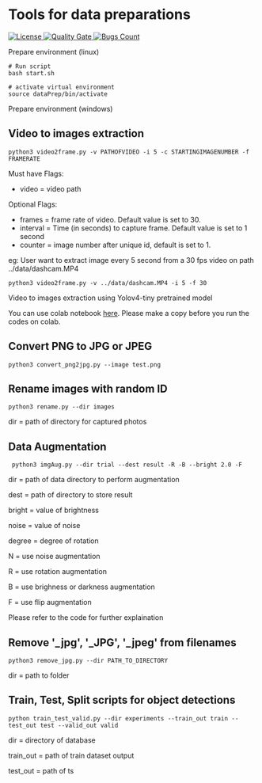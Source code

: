 # Tools for data preparations

<p align="left">
    <a href="https://github.com/CertifaiAI/dataset-preparation/blob/main/LICENSE">
        <img alt="License" src="https://img.shields.io/github/license/CertifaiAI/dataset-preparation">
    </a>
    <a href="https://sonarcloud.io/dashboard?id=CertifaiAI_dataset-preparation">
        <img alt="Quality Gate" src="https://sonarcloud.io/api/project_badges/measure?project=CertifaiAI_dataset-preparation&metric=alert_status">
    </a>
    <a href="https://sonarcloud.io/dashboard?id=CertifaiAI_dataset-preparation">
        <img alt="Bugs Count" src="https://sonarcloud.io/api/project_badges/measure?project=CertifaiAI_dataset-preparation&metric=bugs">
    </a>
 </p>

Prepare environment (linux)
```
# Run script
bash start.sh

# activate virtual environment
source dataPrep/bin/activate
```
Prepare environment (windows)


## Video to images extraction 
```  
python3 video2frame.py -v PATHOFVIDEO -i 5 -c STARTINGIMAGENUMBER -f FRAMERATE
``` 

Must have Flags:
- video     = video path

Optional Flags:
- frames    = frame rate of video. Default value is set to 30.
- interval  = Time (in seconds) to capture frame. Default value is set to 1 second
- counter   = image number after unique id, default is set to 1.

eg:
User want to extract image every 5 second from a 30 fps video on path ../data/dashcam.MP4
```  
python3 video2frame.py -v ../data/dashcam.MP4 -i 5 -f 30 
``` 
Video to images extraction using Yolov4-tiny pretrained model 

You can use colab notebook [here](https://colab.research.google.com/drive/1auYpS0jC4KJuV7rdnrpkJApJm0vDk7mb?usp=sharing).
Please make a copy before you run the codes on colab.


## Convert PNG to JPG or JPEG
```
python3 convert_png2jpg.py --image test.png 
```

## Rename images with random ID
```
python3 rename.py --dir images
```
dir = path of directory for captured photos

## Data Augmentation
```
 python3 imgAug.py --dir trial --dest result -R -B --bright 2.0 -F
```
dir = path of data directory to perform augmentation

dest = path of directory to store result

bright = value of brightness

noise = value of noise 

degree = degree of rotation

N = use noise augmentation

R = use rotation augmentation

B = use brighness or darkness augmentation

F = use flip augmentation

Please refer to the code for further explaination 

## Remove '_jpg', '_JPG', '_jpeg' from filenames
```
python3 remove_jpg.py --dir PATH_TO_DIRECTORY
```
dir = path to folder

## Train, Test, Split scripts for object detections
```
python train_test_valid.py --dir experiments --train_out train --test_out test --valid_out valid
```
dir         = directory of database

train_out   = path of train dataset output

test_out    = path of ts
